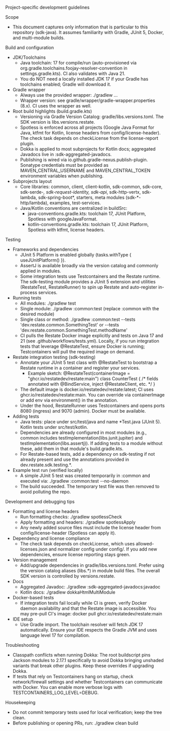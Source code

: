 Project-specific development guidelines

Scope
- This document captures only information that is particular to this repository (sdk-java). It assumes familiarity with Gradle, JUnit 5, Docker, and multi-module builds.

Build and configuration
- JDK/Toolchains
  - Java toolchain: 17 for compile/run (auto-provisioned via org.gradle.toolchains.foojay-resolver-convention in settings.gradle.kts). CI also validates with Java 21.
  - You do NOT need a locally installed JDK 17 if your Gradle has toolchains enabled; Gradle will download it.
- Gradle wrapper
  - Always use the provided wrapper: ./gradlew ...
  - Wrapper version: see gradle/wrapper/gradle-wrapper.properties (8.x). CI uses the wrapper as well.
- Root build highlights (build.gradle.kts)
  - Versioning via Gradle Version Catalog: gradle/libs.versions.toml. The SDK version is libs.versions.restate.
  - Spotless is enforced across all projects (Google Java Format for Java, ktfmt for Kotlin, license headers from config/license-header). The check task depends on checkLicense from the license-report plugin.
  - Dokka is applied to most subprojects for Kotlin docs; aggregated Javadocs live in :sdk-aggregated-javadocs.
  - Publishing is wired via io.github.gradle-nexus.publish-plugin. Sonatype credentials must be provided as MAVEN_CENTRAL_USERNAME and MAVEN_CENTRAL_TOKEN environment variables when publishing.
- Subprojects layout
  - Core libraries: common, client, client-kotlin, sdk-common, sdk-core, sdk-serde-*, sdk-request-identity, sdk-api*, sdk-http-vertx, sdk-lambda, sdk-spring-boot*, starters, meta modules (sdk-*-http/lambda), examples, test-services.
  - Java/Kotlin conventions are centralized in buildSrc:
    - java-conventions.gradle.kts: toolchain 17, JUnit Platform, Spotless with googleJavaFormat.
    - kotlin-conventions.gradle.kts: toolchain 17, JUnit Platform, Spotless with ktfmt, license headers.

Testing
- Frameworks and dependencies
  - JUnit 5 Platform is enabled globally (tasks.withType<Test> { useJUnitPlatform() }).
  - AssertJ is available broadly via the version catalog and commonly applied in modules.
  - Some integration tests use Testcontainers and the Restate runtime. The sdk-testing module provides a JUnit 5 extension and utilities (RestateTest, RestateRunner) to spin up Restate and auto-register in-process services.
- Running tests
  - All modules: ./gradlew test
  - Single module: ./gradlew :common:test (replace :common with the desired module)
  - Single class or method: ./gradlew :common:test --tests 'dev.restate.common.SomethingTest' or --tests 'dev.restate.common.SomethingTest.methodName'
  - CI pulls the Restate Docker image explicitly and tests on Java 17 and 21 (see .github/workflows/tests.yml). Locally, if you run integration tests that leverage @RestateTest, ensure Docker is running; Testcontainers will pull the required image on demand.
- Restate integration testing (sdk-testing)
  - Annotate your JUnit 5 test class with @RestateTest to bootstrap a Restate runtime in a container and register your services.
    - Example sketch:
      @RestateTest(containerImage = "ghcr.io/restatedev/restate:main")
      class CounterTest { /* fields annotated with @BindService, inject @RestateClient, etc. */ }
  - The default image is docker.io/restatedev/restate:latest; CI uses ghcr.io/restatedev/restate:main. You can override via containerImage or add env via environment() in the annotation.
  - Under the hood, RestateRunner uses Testcontainers and opens ports 8080 (ingress) and 9070 (admin). Docker must be available.
- Adding tests
  - Java tests: place under src/test/java and name *Test.java (JUnit 5). Kotlin tests under src/test/kotlin.
  - Dependencies are already configured in most modules (e.g., common includes testImplementation(libs.junit.jupiter) and testImplementation(libs.assertj)). If adding tests to a module without these, add them in that module's build.gradle.kts.
  - For Restate-based tests, add a dependency on sdk-testing if not already present and use the annotations provided in dev.restate.sdk.testing.*.
- Example test run (verified locally)
  - A simple JUnit 5 test was created temporarily in :common and executed via:
    ./gradlew :common:test --no-daemon
  - The build succeeded. The temporary test file was then removed to avoid polluting the repo.

Development and debugging tips
- Formatting and license headers
  - Run formatting checks: ./gradlew spotlessCheck
  - Apply formatting and headers: ./gradlew spotlessApply
  - Any newly added source files must include the license header from config/license-header (Spotless can apply it).
- Dependency and license compliance
  - The check task depends on checkLicense, which uses allowed-licenses.json and normalizer config under config/. If you add new dependencies, ensure license reporting stays green.
- Version management
  - Add/upgrade dependencies in gradle/libs.versions.toml. Prefer using the version catalog aliases (libs.*) in module build files. The overall SDK version is controlled by versions.restate.
- Docs
  - Aggregated Javadoc: ./gradlew :sdk-aggregated-javadocs:javadoc
  - Kotlin docs: ./gradlew dokkaHtmlMultiModule
- Docker-based tests
  - If integration tests fail locally while CI is green, verify Docker daemon availability and that the Restate image is accessible. You may pre-pull CI's image: docker pull ghcr.io/restatedev/restate:main
- IDE setup
  - Use Gradle import. The toolchain resolver will fetch JDK 17 automatically. Ensure your IDE respects the Gradle JVM and uses language level 17 for compilation.

Troubleshooting
- Classpath conflicts when running Dokka: The root buildscript pins Jackson modules to 2.17.1 specifically to avoid Dokka bringing unshaded variants that break other plugins. Keep these overrides if upgrading Dokka.
- If tests that rely on Testcontainers hang on startup, check network/firewall settings and whether Testcontainers can communicate with Docker. You can enable more verbose logs with TESTCONTAINERS_LOG_LEVEL=DEBUG.

Housekeeping
- Do not commit temporary tests used for local verification; keep the tree clean.
- Before publishing or opening PRs, run: ./gradlew clean build
